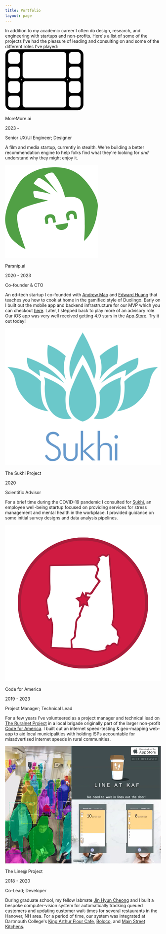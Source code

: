 ```yaml
---
title: Portfolio
layout: page
---
```


<div>In addition to my academic career I often do design, research, and engineering with startups and non-profits. Here's a list of some of the projects I've had the pleasure of leading and consulting on and some of the different roles I've played:</div>

<div class="item not-prose">
  <div class="img-text">
    <div class="img-container">
      <img src="/assets/images/moremore_logo.png" alt="moremore.ai">
    </div>
    <div>
      <p class="name">MoreMore.ai</p>
      <p class="years">2023 - </p>
      <p class="role">Senior UX/UI Engineer; Designer</p>
    </div>
  </div>
  <p class="description">A film and media startup, currently in stealth. We're building a better recommendation engine to help folks find what they're looking for <em>and</em> understand why they might enjoy it.</p>
</div>

<div class="item not-prose">
<div class="img-text">
  <div class="img-container" >
  <img src="/assets/images/parnsip_logo.png" alt="parsnip.ai">
  </div>
  <div>
    <p class="name">Parsnip.ai</p>
    <p class="years">2020 - 2023</p>
    <p class="role">Co-founder & CTO</p>
  </div>
</div>
  <p class="description">An ed-tech startup I co-founded with <a class="link" href="https://www.andrewmao.net/">Andrew Mao</a> and <a class="link" href="https://www.linkedin.com/in/edward-w-huang/">Edward Huang</a> that teaches you how to cook at home in the gamified style of Duolingo. Early on I built out the mobile app and backend infrastructure for our MVP which you can checkout <a class="link" href="https://www.dropbox.com/scl/fi/wt8ktjf2pxh8uz1gmper1/parsnip.mp4?rlkey=qtl8cto0ryf01qc7hakh8nhdd&dl=0">here</a>. Later, I stepped back to play more of an advisory role. Our iOS app was very well received getting 4.9 stars in the <a class="link" href="https://apps.apple.com/us/app/parsnip-level-up-your-cooking/id1592325213?_branch_match_id=1208472994325309684&_branch_referrer=H4sIAAAAAAAAA8soKSkottLXL0gsKs7LLNBLLCjQy8nMy9ZPyS/Py8lPTAEKAAB24JCrJAAAAA%3D%3D">App Store</a>. Try it out today!</p>
</div>

<div class="item not-prose">
<div class="img-text">
  <div class="img-container">
    <img src="/assets/images/sukhi_logo.png" alt="sukhi" >
  </div>
  <div >
    <p class="name">The Sukhi Project</p>
    <p class="years">2020</p>
    <p class="role">Scientific Advisor</p>
  </div>
</div>
  <p class="description">For a brief time during the COVID-19 pandemic I consulted for <a class="link" href="https://www.thesukhiproject.com/">Sukhi</a>, an employee well-being startup focused on providing services for stress management and mental health in the workplace. I provided guidance on some initial survey designs and data analysis pipelines.</p>
</div>

<div class="item not-prose">
<div class="img-text">
  <div class="img-container">
    <img src="/assets/images/Code4UV_logo.png" alt="code4uv" >
  </div>
  <div class="not-prose">
    <p class="name">Code for America</p>
    <p class="years">2019 - 2023</p>
    <p class="role">Project Manager; Technical Lead</p>
  </div>
</div>
  <p class="description">For a few years I've volunteered as a project manager and technical lead on <a class="link" href="https://codeforuv.org/">The Ruralnet Project</a> in a local brigade originally part of the larger non-profit <a class="link" href="https://codeforamerica.org/">Code for America</a>. I built out an internet speed-testing &  geo-mapping web-app to aid local municipalities with holding ISPs accountable for misadvertised internet speeds in rural communities.</p>
</div>

<div class="item not-prose">
<div class="img-text">
  <div class="img-container">
    <img src="/assets/images/kaf_full.png" alt="lineatkaf" >
  </div>
  <div class="not-prose description">
    <p class="name">The Line@ Project</p>
    <p class="years">2018 - 2020</p>
    <p class="role">Co-Lead; Developer</p>
  </div>
</div>
  <p class="description">During graduate school, my fellow labmate <a class="link" href="https://jinhyuncheong.com/about/">Jin Hyun Cheong</a> and I built a bespoke computer-vision system for automatically tracking queued customers and updating customer wait-times for several restaurants in the Hanover, NH area. For a period of time, our system was integrated at Dartmouth College's <a class="link" href="https://www.kingarthurbaking.com/cafe-bakery-store">King Arthur Flour Cafe</a>, <a class="link" href="https://boloco.com/">Boloco</a>, and <a class="link" href="https://www.main-street-kitchens.com/">Main Street Kitchens</a>.</p>
</div>
